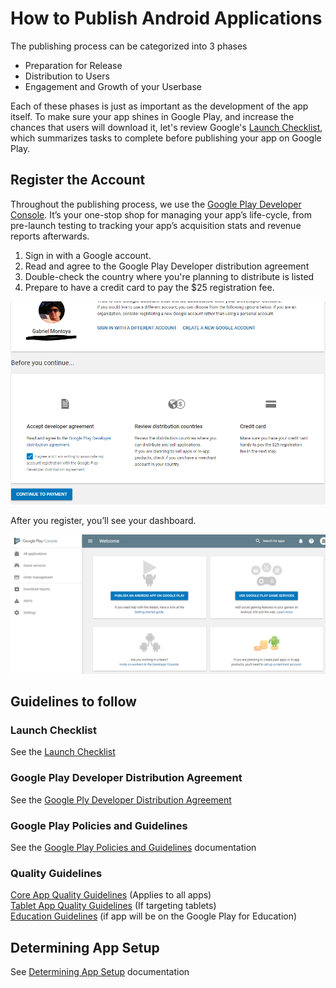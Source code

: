 # How to Publish Android Applications


The publishing process can be categorized into 3 phases

* Preparation for Release
* Distribution to Users
* Engagement and Growth of your Userbase  

Each of these phases is just as important as the development of the app itself. To make sure your app shines in Google Play, and increase the chances that users will download it, let's review Google's [Launch Checklist](https://classroom.udacity.com/nanodegrees/nd801/parts/3be77470-96de-400a-bbfb-2ae4cc924d48/modules/6cb81da9-d083-4721-a31b-4f435de9fedd/lessons/e8a12d52-65b1-4f20-9fe4-5622c992631f/concepts/3908d2b5-4a8a-4760-a459-9304ad6ac3bd), which summarizes tasks to complete before publishing your app on Google Play.  

## Register the Account

Throughout the publishing process, we use the [Google Play Developer Console](https://developer.android.com/distribute/console/index.html). It’s your one-stop shop for managing your app’s life-cycle, from pre-launch testing to tracking your app’s acquisition stats and revenue reports afterwards.

1.  Sign in with a Google account.
2.  Read and agree to the Google Play Developer distribution agreement
3.  Double-check the country where you're planning to distribute is listed
4.  Prepare to have a credit card to pay the $25 registration fee.
  

![Screenshot1](images/registration.png)

After you register, you’ll see your dashboard.

![Screenshot1](images/google_play_console.png)


## Guidelines to follow

### Launch Checklist

See the [Launch Checklist](https://developer.android.com/distribute/best-practices/launch/launch-checklist.html)

### Google Play Developer Distribution Agreement

See the [Google Ply Developer Distribution Agreement](https://play.google.com/intl/ALL_us/about/developer-distribution-agreement.html)

### Google Play Policies and Guidelines

See the [Google Play Policies and Guidelines](https://play.google.com/about/developer-content-policy/#!?modal_active=none) documentation

### Quality Guidelines
 [Core App Quality Guidelines](https://developer.android.com/develop/quality-guidelines/core-app-quality.html) (Applies to all apps)  
 [Tablet App Quality Guidelines](https://developer.android.com/develop/quality-guidelines/tablet-app-quality.html) (If targeting tablets)  
 [Education Guidelines](https://developers.google.com/edu/guidelines) (if app will be on the Google Play for Education)  
 
## Determining App Setup

See [Determining App Setup](documentation/DeterminingAppSetup.png) documentation  
 
 
